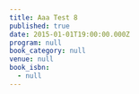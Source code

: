 ```yaml
---
title: Aaa Test 8
published: true
date: 2015-01-01T19:00:00.000Z
program: null
book_category: null
venue: null
book_isbn:
  - null
---
```

